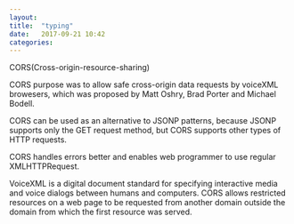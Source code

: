 ```yaml
---
layout: 
title:  "typing"
date:   2017-09-21 10:42
categories: 
---
```


CORS(Cross-origin-resource-sharing)

CORS purpose was to allow safe cross-origin data requests by voiceXML browesers, which was proposed by Matt Oshry, Brad Porter and Michael Bodell.

CORS can be used as an alternative to JSONP patterns, because JSONP supports only the GET request method, but CORS supports other types of HTTP requests.

CORS handles errors better and enables web programmer to use regular XMLHTTPRequest.

VoiceXML is a digital document standard for specifying interactive media and voice dialogs between humans and computers.
CORS allows restricted resources on a web page to be requested from another domain outside the domain from which the first resource was served.
